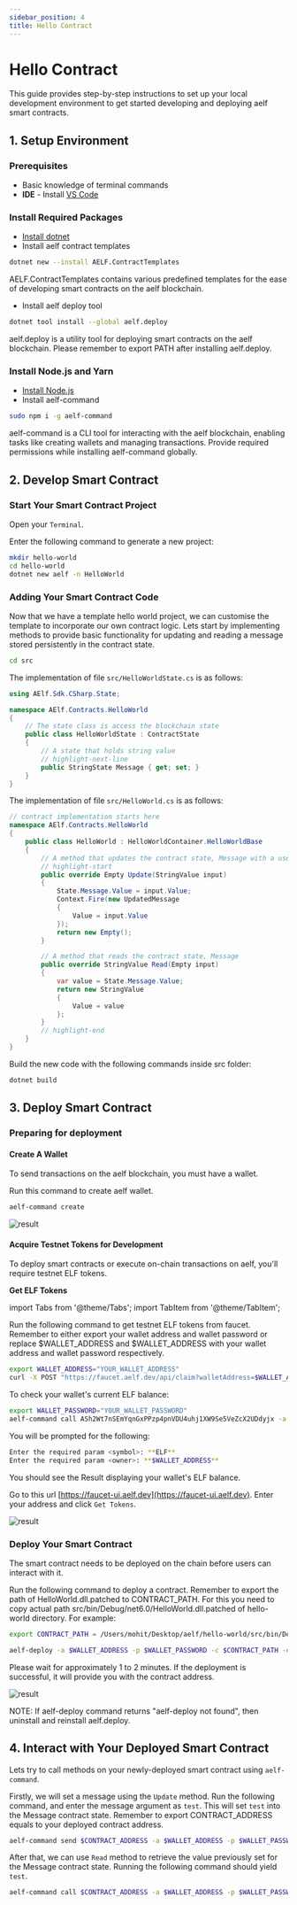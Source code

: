 ```yaml
---
sidebar_position: 4
title: Hello Contract
---
```

# Hello Contract

This guide provides step-by-step instructions to set up your local development environment to get started developing and deploying aelf smart contracts.

## 1. Setup Environment

### Prerequisites

* Basic knowledge of terminal commands
* **IDE** - Install [VS Code](https://code.visualstudio.com/)

### Install Required Packages

* [Install dotnet](https://dotnet.microsoft.com/en-us/download/dotnet/6.0)
* Install aelf contract templates

```bash
dotnet new --install AELF.ContractTemplates
```

AELF.ContractTemplates contains various predefined templates for the ease of developing smart contracts on the aelf blockchain.

* Install aelf deploy tool

```bash
dotnet tool install --global aelf.deploy
```

aelf.deploy is a utility tool for deploying smart contracts on the aelf blockchain. 
Please remember to export PATH after installing aelf.deploy.

### Install Node.js and Yarn

* [Install Node.js](https://nodejs.org/en)
* Install aelf-command

```bash
sudo npm i -g aelf-command
```

aelf-command is a CLI tool for interacting with the aelf blockchain, enabling tasks like creating wallets and managing transactions.
Provide required permissions while installing aelf-command globally.

## 2. Develop Smart Contract

### Start Your Smart Contract Project

Open your `Terminal`.

Enter the following command to generate a new project:

```bash
mkdir hello-world
cd hello-world
dotnet new aelf -n HelloWorld
```

### Adding Your Smart Contract Code

Now that we have a template hello world project, we can customise the template to incorporate our own contract logic.
Lets start by implementing methods to provide basic functionality for updating and reading a message stored persistently in the contract state.

```bash
cd src
```

The implementation of file `src/HelloWorldState.cs` is as follows:

```csharp
using AElf.Sdk.CSharp.State;

namespace AElf.Contracts.HelloWorld
{
    // The state class is access the blockchain state
    public class HelloWorldState : ContractState
    {
        // A state that holds string value
        // highlight-next-line
        public StringState Message { get; set; }
    }
}
```

The implementation of file `src/HelloWorld.cs` is as follows:

```csharp
// contract implementation starts here
namespace AElf.Contracts.HelloWorld
{
    public class HelloWorld : HelloWorldContainer.HelloWorldBase
    {
        // A method that updates the contract state, Message with a user input
        // highlight-start
        public override Empty Update(StringValue input)
        {
            State.Message.Value = input.Value;
            Context.Fire(new UpdatedMessage
            {
                Value = input.Value
            });
            return new Empty();
        }

        // A method that reads the contract state, Message
        public override StringValue Read(Empty input)
        {
            var value = State.Message.Value;
            return new StringValue
            {
                Value = value
            };
        }
        // highlight-end
    }
}
```

Build the new code with the following commands inside src folder:

```bash
dotnet build
```

## 3. Deploy Smart Contract

### Preparing for deployment

#### Create A Wallet

To send transactions on the aelf blockchain, you must have a wallet.

Run this command to create aelf wallet.

```bash
aelf-command create
```

![result](/img/create_wallet_output.png)

#### Acquire Testnet Tokens for Development

To deploy smart contracts or execute on-chain transactions on aelf, you'll require testnet ELF tokens.

**Get ELF Tokens**

import Tabs from '@theme/Tabs';
import TabItem from '@theme/TabItem';

<Tabs>
  <TabItem value="cli" label="CLI" default>

Run the following command to get testnet ELF tokens from faucet. Remember to either export your wallet address and wallet password or replace $WALLET_ADDRESS and $WALLET_ADDRESS with your wallet address and wallet password respectively.

```bash
export WALLET_ADDRESS="YOUR_WALLET_ADDRESS"
curl -X POST "https://faucet.aelf.dev/api/claim?walletAddress=$WALLET_ADDRESS" -H "accept: application/json" -d ""
```

To check your wallet's current ELF balance:

```bash
export WALLET_PASSWORD="YOUR_WALLET_PASSWORD"
aelf-command call ASh2Wt7nSEmYqnGxPPzp4pnVDU4uhj1XW9Se5VeZcX2UDdyjx -a $WALLET_ADDRESS -p $WALLET_PASSWORD -e https://tdvw-test-node.aelf.io GetBalance
```

You will be prompted for the following:  

```sh
Enter the required param <symbol>: **ELF**  
Enter the required param <owner>: **$WALLET_ADDRESS**
```

You should see the Result displaying your wallet's ELF balance.

  </TabItem>
  <TabItem value="web" label="Web" default>

Go to this url [https://faucet-ui.aelf.dev](https://faucet-ui.aelf.dev). Enter your address and click `Get Tokens`.

![result](/img/get-token-ui.png)

  </TabItem>
</Tabs>

### Deploy Your Smart Contract

The smart contract needs to be deployed on the chain before users can interact with it.

Run the following command to deploy a contract. Remember to export the path of HelloWorld.dll.patched to CONTRACT_PATH. For this you need to copy actual path src/bin/Debug/net6.0/HelloWorld.dll.patched of hello-world directory.
For example: 

```bash
export CONTRACT_PATH = /Users/mohit/Desktop/aelf/hello-world/src/bin/Debug/net6.0/HelloWorld.dll.patched 
```

```bash
aelf-deploy -a $WALLET_ADDRESS -p $WALLET_PASSWORD -c $CONTRACT_PATH -e https://tdvw-test-node.aelf.io/
```

Please wait for approximately 1 to 2 minutes. If the deployment is successful, it will provide you with the contract address.

![result](/img/deploy-result.png)

NOTE: If aelf-deploy command returns "aelf-deploy not found", then uninstall and reinstall aelf.deploy.

## 4. Interact with Your Deployed Smart Contract

Lets try to call methods on your newly-deployed smart contract using `aelf-command`.

Firstly, we will set a message using the `Update` method. Run the following command,
and enter the message argument as `test`. This will set `test` into the Message contract state.
Remember to export CONTRACT_ADDRESS equals to your deployed contract address.

```bash
aelf-command send $CONTRACT_ADDRESS -a $WALLET_ADDRESS -p $WALLET_PASSWORD -e https://tdvw-test-node.aelf.io Update
```

After that, we can use `Read` method to retrieve the value previously set for the Message contract state.
Running the following command should yield `test`.

```bash
aelf-command call $CONTRACT_ADDRESS -a $WALLET_ADDRESS -p $WALLET_PASSWORD -e https://tdvw-test-node.aelf.io Read
```
